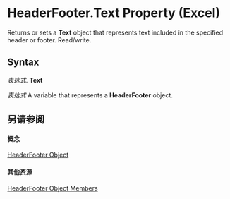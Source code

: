 
# HeaderFooter.Text Property (Excel)

Returns or sets a  **Text** object that represents text included in the specified header or footer. Read/write.


## Syntax

 _表达式_. **Text**

 _表达式_ A variable that represents a **HeaderFooter** object.


## 另请参阅


#### 概念


[HeaderFooter Object](75c654df-d3f9-8448-8a7e-a0487ca0d1ab.md)
#### 其他资源


[HeaderFooter Object Members](http://msdn.microsoft.com/library/57017903-2dca-d712-ee2b-f8a2d037f3c2%28Office.15%29.aspx)